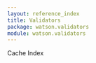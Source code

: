 ```yaml
---
layout: reference_index
title: Validators
package: watson.validators
module: watson.validators
---
```

<section>

Cache Index
</section>